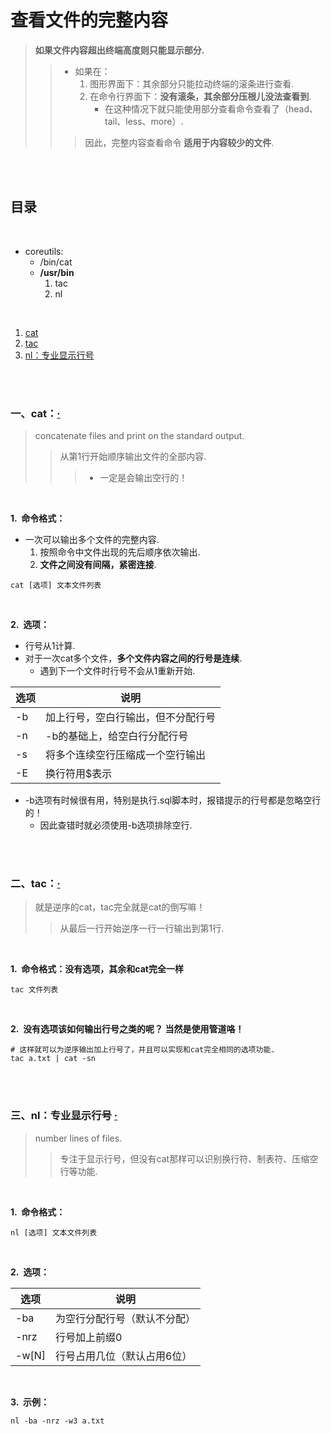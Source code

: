 # 查看文件的完整内容
> **如果文件内容超出终端高度则只能显示部分.**
>
>> - 如果在：
>>    1. 图形界面下：其余部分只能拉动终端的滚条进行查看.
>>    2. 在命令行界面下：**没有滚条，其余部分压根儿没法查看到**.
>>       - 在这种情况下就只能使用部分查看命令查看了（head、tail、less、more）.
>>
>>> 因此，完整内容查看命令 **适用于内容较少的文件**.

<br><br>

## 目录

<br>

- coreutils:
   - /bin/cat
   - **/usr/bin**
      1. tac
      2. nl

<br>

1. [cat](#一cat)
2. [tac](#二tac)
3. [nl：专业显示行号](#三nl专业显示行号--)

<br><br>

### 一、cat：[·](#目录)
> concatenate files and print on the standard output.
>
>> 从第1行开始顺序输出文件的全部内容.
>>
>>> - 一定是会输出空行的！

<br>

**1.&nbsp; 命令格式：**

- 一次可以输出多个文件的完整内容.
   1. 按照命令中文件出现的先后顺序依次输出.
   2. **文件之间没有间隔，紧密连接**.

```Shell
cat [选项] 文本文件列表
```

<br>

**2.&nbsp; 选项：**

- 行号从1计算.
- 对于一次cat多个文件，**多个文件内容之间的行号是连续**.
   - 遇到下一个文件时行号不会从1重新开始.

| 选项 | 说明 |
| --- | --- |
| -b | 加上行号，空白行输出，但不分配行号 |
| -n | -b的基础上，给空白行分配行号 |
| -s | 将多个连续空行压缩成一个空行输出 |
| -E | 换行符用$表示 |

- -b选项有时候很有用，特别是执行.sql脚本时，报错提示的行号都是忽略空行的！
   - 因此查错时就必须使用-b选项排除空行.

<br><br>

### 二、tac：[·](#目录)
> 就是逆序的cat，tac完全就是cat的倒写嘛！
>
>> 从最后一行开始逆序一行一行输出到第1行.

<br>

**1.&nbsp; 命令格式：没有选项，其余和cat完全一样**

```Shell
tac 文件列表
```

<br>

**2.&nbsp; 没有选项该如何输出行号之类的呢？ 当然是使用管道咯！**

```Shell
# 这样就可以为逆序输出加上行号了，并且可以实现和cat完全相同的选项功能.
tac a.txt | cat -sn
```

<br><br>

### 三、nl：专业显示行号  [·](#目录)
> number lines of files.
>
>> 专注于显示行号，但没有cat那样可以识别换行符、制表符、压缩空行等功能.

<br>

**1.&nbsp; 命令格式：**

```Shell
nl [选项] 文本文件列表
```

<br>

**2.&nbsp; 选项：**

| 选项 | 说明 |
| --- | --- |
| -ba | 为空行分配行号（默认不分配）|
| -nrz | 行号加上前缀0 |
| -w[N] | 行号占用几位（默认占用6位）|

<br>

**3.&nbsp; 示例：**

```Shell
nl -ba -nrz -w3 a.txt
```
